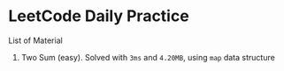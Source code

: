 # LeetCode Daily Practice

List of Material

1. Two Sum (easy).
   Solved with `3ms` and `4.20MB`, using `map` data structure
